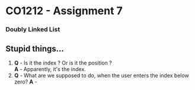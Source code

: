 # CO1212 - Assignment 7 
### Doubly Linked List

## Stupid things...
1. **Q** - Is it the index ? Or is it the position ?  
   **A** - Apparently, it's the index.
2. **Q** - What are we supposed to do, when the user enters the index below zero?
   **A** - 